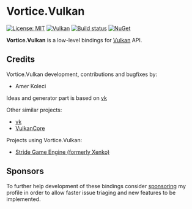 # Vortice.Vulkan

[![License: MIT](https://img.shields.io/badge/License-MIT-yellow.svg)](https://github.com/amerkoleci/Vortice.Vulkan/blob/master/LICENSE)
[![Vulkan](https://img.shields.io/badge/vulkan-1.2.155-brightgreen.svg)](https://www.khronos.org/vulkan/)
[![Build status](https://github.com/amerkoleci/Vortice.Vulkan/workflows/ci/badge.svg)](https://github.com/amerkoleci/Vortice.Vulkan/actions)
[![NuGet](https://img.shields.io/nuget/v/Vortice.Vulkan.svg)](https://www.nuget.org/packages/Vortice.Vulkan)

**Vortice.Vulkan** is a low-level bindings for [Vulkan](https://www.khronos.org/vulkan/) API.

## Credits

Vortice.Vulkan development, contributions and bugfixes by:

- Amer Koleci

Ideas and generator part is based on [vk](https://github.com/mellinoe/vk)

Other similar projects:

- [vk](https://github.com/mellinoe/vk)
- [VulkanCore](https://github.com/discosultan/VulkanCore)

Projects using Vortice.Vulkan:

- [Stride Game Engine (formerly Xenko)](https://stride3d.net/)

## Sponsors
To further help development of these bindings consider [sponsoring](https://github.com/sponsors/amerkoleci) my profile in order to allow faster issue triaging and new features to be implemented.
